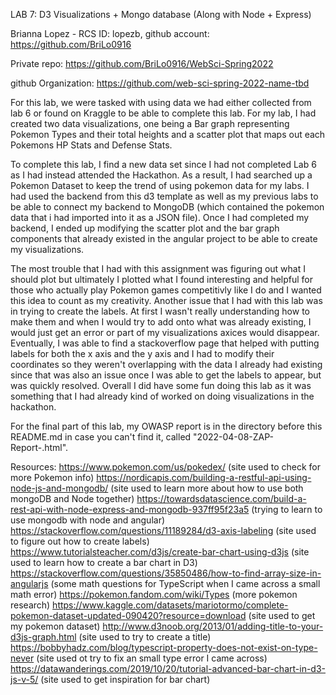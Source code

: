 LAB 7: D3 Visualizations + Mongo database (Along with Node + Express)

Brianna Lopez - RCS ID: lopezb, github account: https://github.com/BriLo0916

Private repo: https://github.com/BriLo0916/WebSci-Spring2022

github Organization: https://github.com/web-sci-spring-2022-name-tbd

For this lab, we were tasked with using data we had either collected from lab 6 or found on Kraggle to be able to complete this lab. For my lab, I had created two data visualizations, one being a Bar graph representing Pokemon Types and their total heights and a scatter plot that maps out each Pokemons HP Stats and Defense Stats.

To complete this lab, I find a new data set since I had not completed Lab 6 as I had instead attended the Hackathon. As a result, I had searched up a Pokemon Dataset to keep the trend of using pokemon data for my labs. I had used the backend from this d3 template as well as my previous labs to be able to connect my backend to MongoDB (which contained the pokemon data that i had imported into it as a JSON file). Once I had completed my backend, I ended up modifying the scatter plot and the bar graph components that already existed in the angular project to be able to create my visualizations. 

The most trouble that I had with this assignment was figuring out what I should plot but ultimately I plotted what I found interesting and helpful for those who actually play Pokemon games competitivly like I do and I wanted this idea to count as my creativity. Another issue that I had with this lab was in trying to create the labels. At first I wasn't really understanding how to make them and when I would try to add onto what was already existing, I would just get an error or part of my visualizations axices would disappear. Eventually, I was able to find a stackoverflow page that helped with putting labels for both the x axis and the y axis and I had to modify their coordinates so they weren't overlapping with the data I already had existing since that was also an issue once I was able to get the labels to appear, but was quickly resolved. Overall I did have some fun doing this lab as it was something that I had already kind of worked on doing visualizations in the hackathon.

For the final part of this lab, my OWASP report is in the directory before this README.md in case you can't find it, called "2022-04-08-ZAP-Report-.html".


Resources: 
https://www.pokemon.com/us/pokedex/ (site used to check for more Pokemon info)
https://nordicapis.com/building-a-restful-api-using-node-js-and-mongodb/ (site used to learn more about how to use both mongoDB and Node together)
https://towardsdatascience.com/build-a-rest-api-with-node-express-and-mongodb-937ff95f23a5 (trying to learn to use mongodb with node and angular)
https://stackoverflow.com/questions/11189284/d3-axis-labeling (site used to figure out how to create labels)
https://www.tutorialsteacher.com/d3js/create-bar-chart-using-d3js (site used to learn how to create a bar chart in D3)
https://stackoverflow.com/questions/35850486/how-to-find-array-size-in-angularjs (some math questions for TypeScript when I came across a small math error)
https://pokemon.fandom.com/wiki/Types (more pokemon research)
https://www.kaggle.com/datasets/mariotormo/complete-pokemon-dataset-updated-090420?resource=download (site used to get my pokemon dataset)
http://www.d3noob.org/2013/01/adding-title-to-your-d3js-graph.html (site used to try to create a title)
https://bobbyhadz.com/blog/typescript-property-does-not-exist-on-type-never (site used ot try to fix an small type error I came across)
https://datawanderings.com/2019/10/20/tutorial-advanced-bar-chart-in-d3-js-v-5/ (site used to get inspiration for bar chart)
